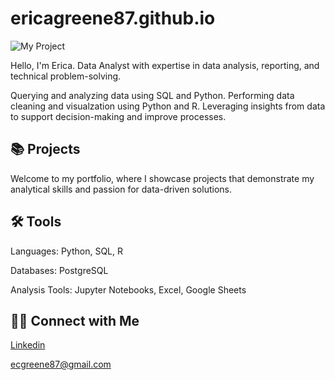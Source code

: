 # ericagreene87.github.io
![My Project](https://github.com/user-attachments/assets/8b72ac0b-661e-4b64-9ef9-5bd001493258)

Hello, I'm Erica. Data Analyst with expertise in data analysis, reporting, and technical problem-solving.

Querying and analyzing data using SQL and Python. Performing data cleaning and visualzation using Python and R. Leveraging insights from data to support decision-making and improve processes.

## 📚 Projects
Welcome to my portfolio, where I showcase projects that demonstrate my analytical skills and passion for data-driven solutions.

## 🛠️ Tools
Languages: Python, SQL, R

Databases: PostgreSQL

Analysis Tools: Jupyter Notebooks, Excel, Google Sheets

## 👋🏻 Connect with Me
[Linkedin](https://www.linkedin.com/in/erica-greene15/)

ecgreene87@gmail.com
